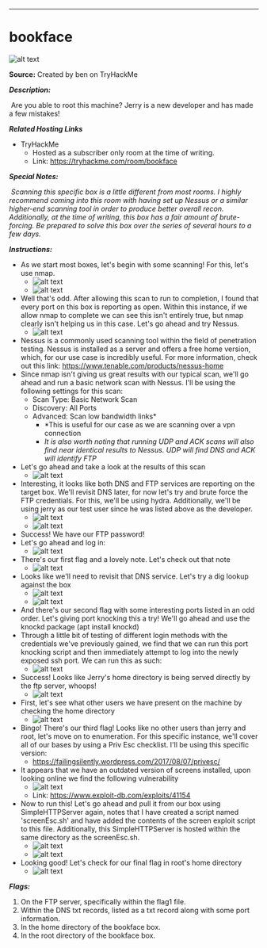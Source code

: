 ****

# bookface

![alt text](https://i.imgur.com/lbYrx0Y.png)


**Source:** Created by ben on TryHackMe

***Description:***
	
​	Are you able to root this machine? Jerry is a new developer and has made a few mistakes!

***Related Hosting Links***

- TryHackMe
  - Hosted as a subscriber only room at the time of writing.
  - Link: https://tryhackme.com/room/bookface

***Special Notes:***

​	*Scanning this specific box is a little different from most rooms. I highly recommend coming into this room with having set up Nessus or a similar higher-end scanning tool in order to produce better overall recon. Additionally, at the time of writing, this box has a fair amount of brute-forcing. Be prepared to solve this box over the series of several hours to a few days.* 



***Instructions:*** 

- As we start most boxes, let's begin with some scanning! For this, let's use nmap.
  - ![alt text](https://i.imgur.com/pKgOHHo.jpg)
  - ![alt text](https://i.imgur.com/mypkUn4.jpg)
- Well that's odd. After allowing this scan to run to completion, I found that every port on this box is reporting as open. Within this instance, if we allow nmap to complete we can see this isn't entirely true, but nmap clearly isn't helping us in this case. Let's go ahead and try Nessus. 
  - ![alt text](https://i.imgur.com/tLDPafd.png)
- Nessus is a commonly used scanning tool within the field of penetration testing. Nessus is installed as a server and offers a free home version, which, for our use case is incredibly useful. For more information, check out this link: https://www.tenable.com/products/nessus-home
- Since nmap isn't giving us great results with our typical scan, we'll go ahead and run a basic network scan with Nessus. I'll be using the following settings for this scan:
  - Scan Type: Basic Network Scan
  - Discovery: All Ports
  - Advanced: Scan low bandwidth links*
    - *This is useful for our case as we are scanning over a vpn connection
    - *It is also worth noting that running UDP and ACK scans will also find near identical results to Nessus. UDP will find DNS and ACK will identify FTP*
- Let's go ahead and take a look at the results of this scan
  - ![alt text](https://i.imgur.com/IYtcKF3.jpg)
- Interesting, it looks like both DNS and FTP services are reporting on the target box. We'll revisit DNS later, for now let's try and brute force the FTP credentials. For this, we'll be using hydra. Additionally, we'll be using jerry as our test user since he was listed above as the developer.
  - ![alt text](https://i.imgur.com/NWEVh9O.jpg)
  - ![alt text](https://i.imgur.com/U4B82Eq.jpg)
- Success! We have our FTP password!
- Let's go ahead and log in:
  - ![alt text](https://i.imgur.com/I2TljWj.jpg)
- There's our first flag and a lovely note. Let's check out that note
  - ![alt text](https://i.imgur.com/nBlENjB.jpg)
- Looks like we'll need to revisit that DNS service. Let's try a dig lookup against the box
  - ![alt text](https://i.imgur.com/Ojs2fVC.jpg)
  - ![alt text](https://i.imgur.com/g1rg23D.jpg)
- And there's our second flag with some interesting ports listed in an odd order. Let's giving port knocking this a try! We'll go ahead and use the knockd package (apt install knockd)
- Through a little bit of testing of different login methods with the credentials we've previously gained, we find that we can run this port knocking script and then immediately attempt to log into the newly exposed ssh port. We can run this as such:
  - ![alt text](https://i.imgur.com/8irj8ZK.jpg)
- Success! Looks like Jerry's home directory is being served directly by the ftp server, whoops!
  - ![alt text](https://i.imgur.com/I67Zh8z.jpg)
- First, let's see what other users we have present on the machine by checking the home directory
  - ![alt text](https://i.imgur.com/y6H7ctN.jpg)
- Bingo! There's our third flag! Looks like no other users than jerry and root, let's move on to enumeration. For this specific instance, we'll cover all of our bases by using a Priv Esc checklist. I'll be using this specific version: 
  - https://failingsilently.wordpress.com/2017/08/07/privesc/
- It appears that we have an outdated version of screens installed, upon looking online we find the following vulnerability
  - ![alt text](https://i.imgur.com/RnHZ5Wx.jpg)
  - Link: https://www.exploit-db.com/exploits/41154
- Now to run this! Let's go ahead and pull it from our box using SimpleHTTPServer again, notes that I have created a script named 'screenEsc.sh' and have added the contents of the screen exploit script to this file. Additionally, this SimpleHTTPServer is hosted within the same directory as the screenEsc.sh.
  - ![alt text](https://i.imgur.com/CWeDIOG.jpg)
  - ![alt text]()
- Looking good! Let's check for our final flag in root's home directory
  - ![alt text]()









***Flags:***

1. On the FTP server, specifically within the flag1 file.
2. Within the DNS txt records, listed as a txt record along with some port information.
3. In the home directory of the bookface box.
4. In the root directory of the bookface box.

